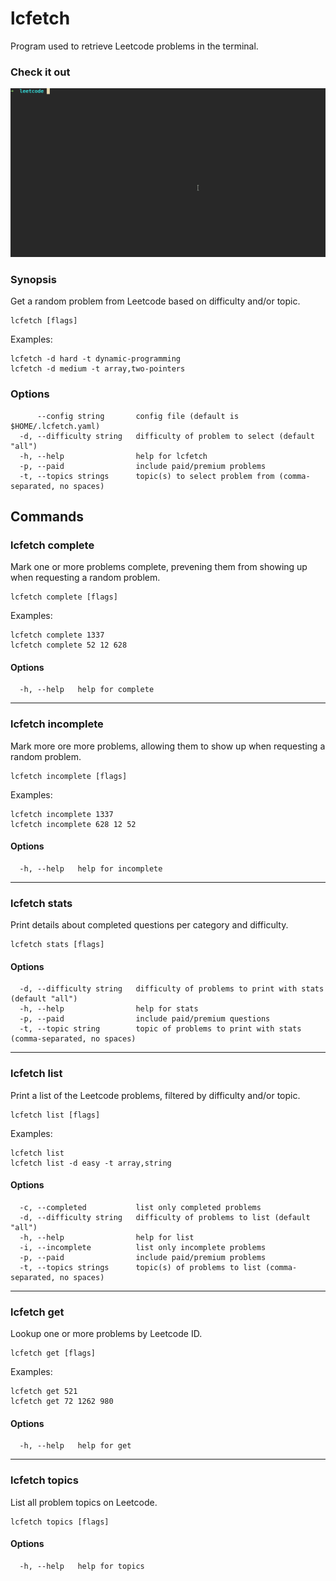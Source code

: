 # lcfetch

Program used to retrieve Leetcode problems in the terminal.

### Check it out

![demo](media/lcfetch.gif)

### Synopsis

Get a random problem from Leetcode based on difficulty and/or topic.

```
lcfetch [flags]
```

Examples:

```
lcfetch -d hard -t dynamic-programming
lcfetch -d medium -t array,two-pointers
```

### Options

```
      --config string       config file (default is $HOME/.lcfetch.yaml)
  -d, --difficulty string   difficulty of problem to select (default "all")
  -h, --help                help for lcfetch
  -p, --paid                include paid/premium problems
  -t, --topics strings      topic(s) to select problem from (comma-separated, no spaces)
```

## Commands

### lcfetch complete

Mark one or more problems complete, prevening them from showing up when requesting
a random problem.

```
lcfetch complete [flags]
```

Examples:

```
lcfetch complete 1337
lcfetch complete 52 12 628
```

#### Options

```
  -h, --help   help for complete
```

---

### lcfetch incomplete

Mark more ore more problems, allowing them to show up when requesting a random problem.

```
lcfetch incomplete [flags]
```

Examples:

```
lcfetch incomplete 1337
lcfetch incomplete 628 12 52
```

#### Options

```
  -h, --help   help for incomplete
```

---

### lcfetch stats

Print details about completed questions per category and difficulty.

```
lcfetch stats [flags]
```

#### Options

```
  -d, --difficulty string   difficulty of problems to print with stats (default "all")
  -h, --help                help for stats
  -p, --paid                include paid/premium questions
  -t, --topic string        topic of problems to print with stats (comma-separated, no spaces)
```

---

### lcfetch list

Print a list of the Leetcode problems, filtered by difficulty and/or topic.

```
lcfetch list [flags]
```

Examples:

```
lcfetch list
lcfetch list -d easy -t array,string
```

#### Options

```
  -c, --completed           list only completed problems
  -d, --difficulty string   difficulty of problems to list (default "all")
  -h, --help                help for list
  -i, --incomplete          list only incomplete problems
  -p, --paid                include paid/premium problems
  -t, --topics strings      topic(s) of problems to list (comma-separated, no spaces)
```

---

### lcfetch get

Lookup one or more problems by Leetcode ID.

```
lcfetch get [flags]
```

Examples:

```
lcfetch get 521
lcfetch get 72 1262 980
```

#### Options

```
  -h, --help   help for get
```

---

### lcfetch topics

List all problem topics on Leetcode.

```
lcfetch topics [flags]
```

#### Options

```
  -h, --help   help for topics
```
